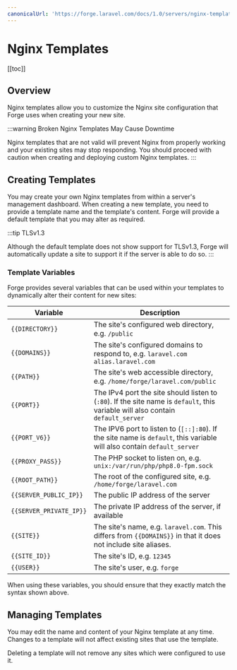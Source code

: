 ```yaml
---
canonicalUrl: 'https://forge.laravel.com/docs/1.0/servers/nginx-templates.html'
---
```

# Nginx Templates

[[toc]]

## Overview

Nginx templates allow you to customize the Nginx site configuration that Forge uses when creating your new site.

:::warning Broken Nginx Templates May Cause Downtime

Nginx templates that are not valid will prevent Nginx from properly working and your existing sites may stop responding. You should proceed with caution when creating and deploying custom Nginx templates.
:::

## Creating Templates

You may create your own Nginx templates from within a server's management dashboard. When creating a new template, you need to provide a template name and the template's content. Forge will provide a default template that you may alter as required.

:::tip TLSv1.3

Although the default template does not show support for TLSv1.3, Forge will automatically update a site to support it if the server is able to do so.
:::

### Template Variables

Forge provides several variables that can be used within your templates to dynamically alter their content for new sites:

| Variable | Description |
| -------- | ----------- |
| `{{DIRECTORY}}` | The site's configured web directory, e.g. `/public` |
| `{{DOMAINS}}` | The site's configured domains to respond to, e.g. `laravel.com alias.laravel.com` |
| `{{PATH}}` | The site's web accessible directory, e.g. `/home/forge/laravel.com/public` |
| `{{PORT}}` | The IPv4 port the site should listen to (`:80`). If the site name is `default`, this variable will also contain `default_server` |
| `{{PORT_V6}}` | The IPV6 port to listen to (`[::]:80`). If the site name is `default`, this variable will also contain `default_server` |
| `{{PROXY_PASS}}` | The PHP socket to listen on, e.g. `unix:/var/run/php/php8.0-fpm.sock` |
| `{{ROOT_PATH}}` | The root of the configured site, e.g. `/home/forge/laravel.com` |
| `{{SERVER_PUBLIC_IP}}` | The public IP address of the server |
| `{{SERVER_PRIVATE_IP}}` | The private IP address of the server, if available |
| `{{SITE}}` | The site's name, e.g. `laravel.com`. This differs from `{{DOMAINS}}` in that it does not include site aliases. |
| `{{SITE_ID}}` | The site's ID, e.g. `12345` |
| `{{USER}}` | The site's user, e.g. `forge` |

When using these variables, you should ensure that they exactly match the syntax shown above.

## Managing Templates

You may edit the name and content of your Nginx template at any time. Changes to a template will not affect existing sites that use the template.

Deleting a template will not remove any sites which were configured to use it.
